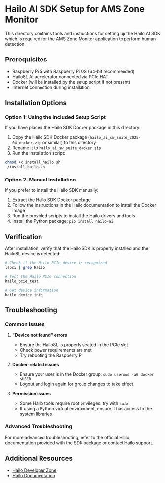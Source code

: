 # Hailo AI SDK Setup for AMS Zone Monitor

This directory contains tools and instructions for setting up the Hailo AI SDK which is required for the AMS Zone Monitor application to perform human detection.

## Prerequisites

- Raspberry Pi 5 with Raspberry Pi OS (64-bit recommended)
- Hailo8L AI accelerator connected via PCIe HAT
- Docker (will be installed by the setup script if not present)
- Internet connection during installation

## Installation Options

### Option 1: Using the Included Setup Script

If you have placed the Hailo SDK Docker package in this directory:

1. Copy the Hailo SDK Docker package (`hailo_ai_sw_suite_2025-04_docker.zip` or similar) to this directory
2. Rename it to `hailo_ai_sw_suite_docker.zip` 
3. Run the installation script:

```bash
chmod +x install_hailo.sh
./install_hailo.sh
```

### Option 2: Manual Installation

If you prefer to install the Hailo SDK manually:

1. Extract the Hailo SDK Docker package
2. Follow the instructions in the Hailo documentation to install the Docker image
3. Run the provided scripts to install the Hailo drivers and tools
4. Install the Python package: `pip install hailo-ai`

## Verification

After installation, verify that the Hailo SDK is properly installed and the Hailo8L device is detected:

```bash
# Check if the Hailo PCIe device is recognized
lspci | grep Hailo

# Test the Hailo PCIe connection
hailo_pcie_test

# Get device information
hailo_device_info
```

## Troubleshooting

### Common Issues

1. **"Device not found" errors**
   - Ensure the Hailo8L is properly seated in the PCIe slot
   - Check power requirements are met
   - Try rebooting the Raspberry Pi

2. **Docker-related issues**
   - Ensure your user is in the Docker group: `sudo usermod -aG docker $USER`
   - Logout and login again for group changes to take effect

3. **Permission issues**
   - Some Hailo tools require root privileges: try with `sudo`
   - If using a Python virtual environment, ensure it has access to the system libraries

### Advanced Troubleshooting

For more advanced troubleshooting, refer to the official Hailo documentation provided with the SDK package or contact Hailo support.

## Additional Resources

- [Hailo Developer Zone](https://hailo.ai/developer-zone/)
- [Hailo Documentation](https://hailo.ai/documentation/)
